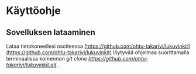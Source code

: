 # Käyttöohje  
## Sovelluksen lataaminen 
Lataa tietokoneellesi osoiteessa [https://github.com/ohtu-takarivi/lukuvinkit](https://github.com/ohtu-takarivi/lukuvinkit) löytyvää ohjelmaa suorittamalla terminaalissa komennon _git clone https://github.com/ohtu-takarivi/lukuvinkit.git_ .
